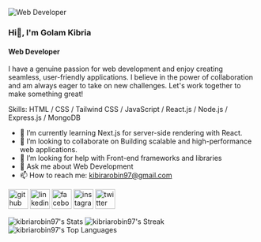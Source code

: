 ![Web Developer](https://i.ibb.co/nsD2ZpP/Black-and-White-Gradient-Personal-Linked-In-Banner.png)
### Hi👋, I'm Golam Kibria
#### Web Developer

I have a genuine passion for web development and enjoy creating seamless, user-friendly applications. I believe in the power of collaboration and am always eager to take on new challenges. Let's work together to make something great!

Skills: HTML / CSS / Tailwind CSS / JavaScript  / React.js / Node.js / Express.js / MongoDB

- 🌱 I’m currently learning Next.js for server-side rendering with React. 
- 👯 I’m looking to collaborate on Building scalable and high-performance web applications. 
- 🤔 I’m looking for help with Front-end frameworks and libraries 
- 💬 Ask me about Web Development 
- 📫 How to reach me: kibirarobin97@gmail.com 


[<img src='https://cdn.jsdelivr.net/npm/simple-icons@3.0.1/icons/github.svg' alt='github' height='40'>](https://github.com/kibriarobin97)  [<img src='https://cdn.jsdelivr.net/npm/simple-icons@3.0.1/icons/linkedin.svg' alt='linkedin' height='40'>](https://www.linkedin.com/in/nkedin.com/in/golam-kibria97/)  [<img src='https://cdn.jsdelivr.net/npm/simple-icons@3.0.1/icons/facebook.svg' alt='facebook' height='40'>](https://www.facebook.com/https://www.facebook.com/kibriarobin1)  [<img src='https://cdn.jsdelivr.net/npm/simple-icons@3.0.1/icons/instagram.svg' alt='instagram' height='40'>](https://www.instagram.com/https://www.instagram.com/m._robin/)  [<img src='https://cdn.jsdelivr.net/npm/simple-icons@3.0.1/icons/twitter.svg' alt='twitter' height='40'>](https://twitter.com/https://twitter.com/KibriaRobin1)  


![kibriarobin97's Stats](https://github-readme-stats.vercel.app/api?username=kibriarobin97&theme=vue-dark&show_icons=true&hide_border=true&count_private=true)
![kibriarobin97's Streak](https://github-readme-streak-stats.herokuapp.com/?user=kibriarobin97&theme=vue-dark&hide_border=true)
![kibriarobin97's Top Languages](https://github-readme-stats.vercel.app/api/top-langs/?username=kibriarobin97&theme=vue-dark&show_icons=true&hide_border=true&layout=compact)
